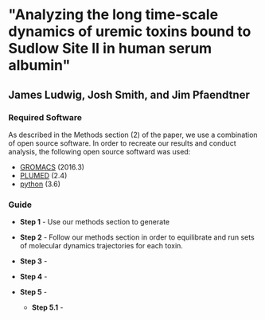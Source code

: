 # "Analyzing the long time-scale dynamics of uremic toxins bound to Sudlow Site II in human serum albumin" 
James Ludwig, Josh Smith, and Jim Pfaendtner
---

### Required Software

As described in the Methods section (2) of the paper, we use a combination of open source software. In order to recreate our results and conduct analysis, the following open source softward was used:

- [GROMACS](http://www.gromacs.org/) (2016.3)
- [PLUMED](https://www.plumed.org/) (2.4)
- [python](https://www.python.org/) (3.6)

### Guide

- __Step 1__ - Use our methods section to generate 

- __Step 2__ - Follow our methods section in order to equilibrate and run sets of molecular dynamics trajectories for each toxin.

- __Step 3__ - 

- __Step 4__ - 

- __Step 5__ -  

  - __Step 5.1__ - 
